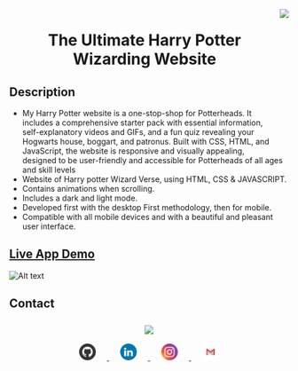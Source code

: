 <img src="https://github.com/Akshatjalan/HarrypotterWebsite-akshat/blob/master/assets/img/fac.png" height="250px" align="right"/>

<h1 align="center">The Ultimate Harry Potter Wizarding Website</h1>

## Description

- My Harry Potter website is a one-stop-shop for Potterheads. It includes a comprehensive starter pack with essential information, self-explanatory videos and GIFs, and a fun quiz revealing your Hogwarts house, boggart, and patronus. Built with CSS, HTML, and JavaScript, the website is responsive and visually appealing, designed to be user-friendly and accessible for Potterheads of all ages and skill levels
- Website of Harry potter Wizard Verse, using HTML, CSS & JAVASCRIPT.
- Contains animations when scrolling.
- Includes a dark and light mode.
- Developed first with the desktop First methodology, then for mobile.
- Compatible with all mobile devices and with a beautiful and pleasant user interface.

## [Live App Demo](https://akshatjalan.github.io/HarrypotterWebsite-akshat/)

![Alt text](https://github.com/Akshatjalan/HarrypotterWebsite-akshat/blob/master/assets/img/website.png?raw=true "Main Page")

## Contact

 <h3 align="center">
  <img src="https://github.com/Akshatjalan/HarrypotterWebsite-akshat/blob/master/assets/img/signature.png" height="100px" align="center"/>
</h3>
  <p align="center">

  <a href="https://github.com/Akshatjalan">
    <img src="https://github.com/Akshatjalan/akshat/blob/master/Color/Github.svg" width="30" height="30" hspace="20">
  </a>

  <a href="https://www.linkedin.com/in/akshat-jalan/">
    <img src="https://github.com/Akshatjalan/akshat/blob/master/Color/LinkedIN.svg" width="30" height="30" hspace="20">
  </a>

  <a href="https://www.instagram.com/akshatxjalan/">
    <img src="https://github.com/Akshatjalan/akshat/blob/master/Color/Instagram.svg" width="30" height="30" hspace="20">
  </a>
    <a href="mailto:jalanakshat2@gmail.com">
    <img src="https://github.com/Akshatjalan/akshat/blob/master/Color/Gmail.svg"  width="30" height="30" hspace="20">
  </a>

</p>
